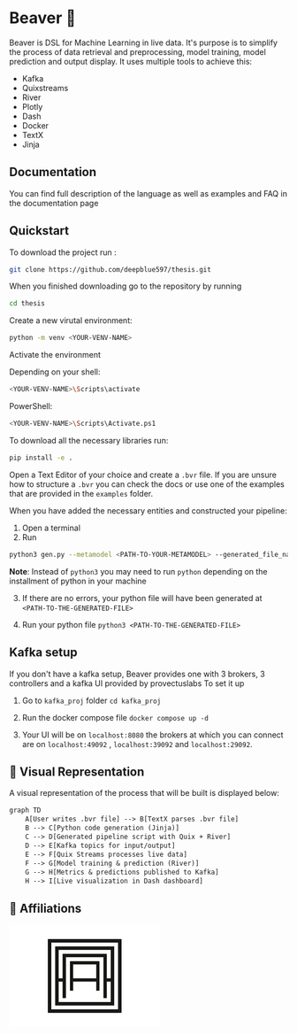 # Beaver 🦫

Beaver is DSL for Machine Learning in live data. It's purpose is to simplify the process of data retrieval and preprocessing, model training, model prediction and output display. It uses multiple tools to achieve this:

- Kafka
- Quixstreams
- River
- Plotly
- Dash
- Docker
- TextX
- Jinja

## Documentation

You can find full description of the language as well as examples and FAQ in the documentation page

## Quickstart

To download the project run :

```bash
git clone https://github.com/deepblue597/thesis.git
```

When you finished downloading go to the repository by running

```bash
cd thesis
```

Create a new virutal environment:

```bash
python -m venv <YOUR-VENV-NAME>
```

Activate the environment

Depending on your shell:

```bash
<YOUR-VENV-NAME>\Scripts\activate
```

PowerShell:

```bash
<YOUR-VENV-NAME>\Scripts\Activate.ps1
```

To download all the necessary libraries run:

```bash
pip install -e .
```

Open a Text Editor of your choice and create a `.bvr` file.
If you are unsure how to structure a `.bvr` you can check the docs or use one of the examples that are provided in the `examples` folder.

When you have added the necessary entities and constructed your pipeline:

1. Open a terminal
2. Run

```bash
python3 gen.py --metamodel <PATH-TO-YOUR-METAMODEL> --generated_file_name <PATH-TO-THE-GENERATED-FILE>
```

**Note**: Instead of `python3` you may need to run `python` depending on the installment of python in your machine

3. If there are no errors, your python file will have been generated at `<PATH-TO-THE-GENERATED-FILE>`

4. Run your python file `python3 <PATH-TO-THE-GENERATED-FILE>`

## Kafka setup

If you don't have a kafka setup, Beaver provides one with 3 brokers, 3 controllers and a kafka UI provided by provectuslabs
To set it up

1. Go to `kafka_proj` folder `cd kafka_proj`

2. Run the docker compose file `docker compose up -d`

3. Your UI will be on `localhost:8080` the brokers at which you can connect are on `localhost:49092` , `localhost:39092` and `localhost:29092`.

## :eyes: Visual Representation

A visual representation of the process that will be built is displayed below:

```mermaid
graph TD
    A[User writes .bvr file] --> B[TextX parses .bvr file]
    B --> C[Python code generation (Jinja)]
    C --> D[Generated pipeline script with Quix + River]
    D --> E[Kafka topics for input/output]
    E --> F[Quix Streams processes live data]
    F --> G[Model training & prediction (River)]
    G --> H[Metrics & predictions published to Kafka]
    H --> I[Live visualization in Dash dashboard]
```

## 🤝 Affiliations

![auth_logo](logos/auth_logo.png)
